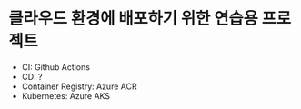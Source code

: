 # 클라우드 환경에 배포하기 위한 연습용 프로젝트
- CI: Github Actions
- CD: ?
- Container Registry: Azure ACR
- Kubernetes: Azure AKS